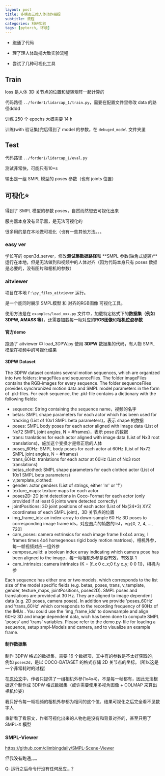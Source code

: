 ```yaml
---
layout: post
title: 多模态三维人体动作捕捉
subtitle: 流程
categories: 科研实验
tags: [pytorch, 环境]
---
```

- 跑通了代码

- 理了理人体动捕大致实验流程

- 尝试了几种可视化工具

## Train

loss 是人体 3D 关节点的位置和旋转矩阵一起计算的

代码路径 `../forder1/lidarcap_1/train.py`，需要在配置文件里修改 data 的路径dddd

训练 250 个 epochs 大概需要 14 h

训练(with 验证集)完后得到了 model 的参数，在 `debuged_model` 文件夹里

## Test

代码路径 `../forder1/lidarcap_1/eval.py`

测试非常快，可能只有10+s

输出是一组 SMPL 模型的 poses 参数（也有 joints 位置）

## 可视化⭐

得到了 SMPL 模型的参数 poses，自然而然想去可视化出来

服务器本身没有显示器，是无法可视化的

很多用的是在本地做可视化（也有一些其他方法。。。

### easy ver

学长写的 open3d_server，修改**测试集数据路径**和 **SMPL 参数(轴角式旋转)**运行在本地，但是无法做到和视频中的人体对齐（因为代码本身只有 poses 数据是必要的，没有图片和相机的参数）

### aitviewer

项目在本地 `F:\py_files_aitviewer` 运行。

是一个能同时展示 SMPL模型 和 对齐的RGB图像 可视化工具。

使用方法是在 `examples/load_xxx.py` 文件中，加载特定格式下的**数据集（例如 3DPW, AMASS 等）**，还需要加载每一帧对应的**RGB图像**和**相机位姿参数**

#### 官方demo

跑通了 aitviewer 中 load_3DPW.py 使用 **3DPW** 数据集的代码，有人物 SMPL 模型在视频中的可视化结果

#### 3DPW Dataset

The 3DPW dataset contains several motion sequences, which are organized into two folders: imageFiles and sequenceFiles.
The folder imageFiles contains the RGB-images for every sequence. 
The folder sequenceFiles provides synchronized motion data and SMPL model parameters in the form of .pkl-files. For each sequence, the .pkl-file contains a dictionary with the following fields:
- sequence: String containing the sequence name，视频的名字
- betas: SMPL shape parameters for each actor which has been used for tracking (List of 10x1 SMPL beta parameters)，表示 shape 的数据
- poses: SMPL body poses for each actor aligned with image data (List of Nx72 SMPL joint angles, N = #frames)，表示 pose 的数据
- trans: tranlations for each actor aligned with image data (List of Nx3 root translations)，施加这个变换才是修正后的人体
- poses_60Hz: SMPL body poses for each actor at 60Hz (List of Nx72 SMPL joint angles, N = #frames)
- trans_60Hz: tranlations for each actor at 60Hz (List of Nx3 root translations)
- betas_clothed: SMPL shape parameters for each clothed actor (List of 10x1 SMPL beta parameters)
- v_template_clothed: 
- gender: actor genders (List of strings, either 'm' or 'f')
- texture_maps: texture maps for each actor
- poses2D: 2D joint detections in Coco-Format for each actor (only provided if at least 6 joints were detected correctly)
- jointPositions: 3D joint positions of each actor (List of Nx(24*3) XYZ coordinates of each SMPL joint)，3D 关节点的位置
- img_frame_ids: an index-array to down-sample 60 Hz 3D poses to corresponding image frame ids，对应图片的帧数的list，eg:[0, 2, 4, ..., 720]
- cam_poses: camera extrinsics for each image frame (Ix4x4 array, I frames times 4x4 homegenous rigid body motion matrices)，相机外参，每一帧视频对应一组外参
- campose_valid: a boolean index array indicating which camera pose has been aligned to the image，每一帧相机外参是否有效，有效是 1
- cam_intrinsics: camera intrinsics (K = [f_x 0 c_x;0 f_y c_y; 0 0 1])，相机内参

Each sequence has either one or two models, which corresponds to the list size of the model specific fields (e.g. betas, poses, trans, v_template, gender, texture_maps, jointPositions, poses2D). 
SMPL poses and translations are provided at 30 Hz. They are aligned to image dependent data (e.g. 2D poses, camera poses). In addition we provide 'poses_60Hz' and 'trans_60Hz' which corresponds to the recording frequency of 60Hz of the IMUs . You could use the 'img_frame_ids' to downsample and align 60Hz 3D and image dependent data, wich has been done to compute SMPL 'poses' and 'trans' variables. 
Please refer to the demo.py-file for loading a sequence, setup smpl-Models and camera, and to visualize an example frame.

#### 制作数据集

制作 3DPW 格式的数据集，需要 16 个数据项，其中有的参数是不太好获取的，例如 `poses2d`，是以 COCO-DATASET 的格式存储 2D 关节点的坐标。（所以这是一个非常耗时的过程）

在[原论文](http://www.lidarhumanmotion.net/lidarcap/)中，作者只提供了一组相机外参(1x4x4)，不是每一帧都有，因此无法根据这个制作成 3DPW 格式数据集（或许需要使用多视角图像 + COLMAP 来算出相机位姿）

我只好令每一帧视频的相机外参都为相同的这个值，结果可视化之后完全看不见数字人

重新看了看原文，作者可视化出来的人物也是没有和背景对齐的，甚至只用了 SMPL-X 模型 

### SMPL-Viewer

https://github.com/climbingdaily/SMPL-Scene-Viewer

但我没有跑通。。。

Q: 运行之后命令行没有任何反应....?